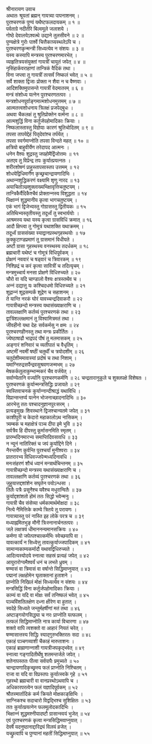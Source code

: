 श्रीनारायण उवाच  
अथातः श्रूयतां ब्रह्मन् गायत्र्या पापनाशनम् ।  
पुरश्चरणकं पुण्यं यथैष्टफलदायकम् ॥ १ ॥  
पर्वताग्रे नदीतीरे बिल्वमूले जलाशये ।  
गोष्ठे देवालयेऽश्वत्थे उद्याने तुलसीवने ॥ २ ॥  
पुण्यक्षेत्रे गुरोः पार्श्वे चित्तैकाग्र्यस्थलेऽपि च ।  
पुरश्चरणकृन्मन्त्री सिध्यत्येव न संशयः ॥ ३ ॥  
यस्य कस्यापि मन्त्रस्य पुरश्चरणमारभेत् ।  
व्याहृतित्रयसंयुक्तां गायत्रीं चायुतं जपेत् ॥ ४ ॥  
नृसिंहार्कवराहाणां तान्त्रिकं वैदिकं तथा ।  
विना जप्त्वा तु गायत्रीं तत्सर्वं निष्कलं भवेत् ॥ ५ ॥  
सर्वे शाक्ता द्विजाः प्रोक्ता न शैवा न च वैष्णवाः ।  
आदिशक्तिमुपासन्ते गायत्रीं वेदमातरम् ॥ ६ ॥  
मन्त्रं संशोध्य यत्‍नेन पुरश्चरणतत्परः ।  
मन्त्रशोधनपूर्वाङ्‌गमात्मशोधनमुत्तमम् ॥ ७ ॥  
आत्मतत्त्वशोधनाय त्रिलक्षं प्रजपेद्‌बुधः ।  
अथवा चैकलक्षं तु श्रुतिप्रोक्तेन वर्त्मना ॥ ८ ॥  
आत्मशुद्धिं विना कर्तुर्जपहोमादिकाः क्रियाः ।  
निष्फलास्तास्तु विज्ञेयाः कारणं श्रुतिचोदितम् ॥ ९ ॥  
तपसा तापयेद्देहं पितृदेवांश्च तर्पयेत् ।  
तपसा स्वर्गमाप्नोति तपसा विन्दते महत् ॥ १० ॥  
क्षत्रियो बाहुवीर्येण तरेदापद आत्मनः ।  
धनेन वैश्यः शूद्रस्तु जपहोमैर्द्विजोत्तमः ॥ ११  
अतएव तु विप्रेन्द्र तपः कुर्यात्प्रयत्‍नतः ।  
शरीरशोषणं प्राहुस्तापसास्तप उत्तमम् ॥ १२  
शोधयेद्विधिमार्गेण कृच्छ्रचान्द्रायणादिभिः ।  
अथान्‍नशुद्धिकरणं वक्ष्यामि शृणु नारद ॥ १३  
अयाचितोञ्छशुक्लाख्यभिक्षावृत्तिचतुष्टयम् ।  
तान्त्रिकैर्वैदिकैश्चैवं प्रोक्तान्‍नस्य विशुद्धता ॥ १४  
भिक्षान्‍नं शुद्धमानीय कृत्वा भागचतुष्टयम् ।  
एकं भागं द्विजेभ्यस्तु गोग्रासस्तु द्वितीयकः ॥ १५  
अतिथिभ्यस्तृतीयस्तु तदूर्ध्वं तु स्वभार्ययोः ।  
आश्रमस्य यथा यस्य कृत्वा ग्रासविधिं क्रमात् ॥ १६  
आदौ क्षिप्त्वा तु गोमूत्रं यथाशक्ति यथाक्रमम् ।  
तदूर्ध्वं ग्राससंख्या स्याद्वानप्रस्थगृहस्थयोः ॥ १७  
कुक्कुटाण्डप्रमाणं तु ग्रासमानं विधीयते ।  
अष्टौ ग्रासा गृहस्थस्य वनस्थस्य तदर्धकम् ॥ १८  
ब्रह्मचारी यथेष्टं च गोमूत्रं विधिपूर्वकम् ।  
प्रोक्षणं नववारं च षड्वारं च त्रिवारकम् ॥ १९  
निश्छिद्रं च करं कृत्वा सावित्रीं च तदित्यृचम् ।  
मन्त्रमुच्चार्य मनसा प्रोक्षणे विधिरुच्यते ॥ २०  
चौरो वा यदि चाण्डालो वैश्यः क्षत्रस्तथैव च ।  
अन्‍नं दद्यात्तु यः कश्चिदधमो विधिरुच्यते ॥ २१  
शूद्रान्‍नं शूद्रसम्पर्कं शूद्रेण च सहाशनम् ।  
ते यान्ति नरकं घोरं यावच्चन्द्रदिवाकरौ ॥ २२  
गायत्रीच्छन्दो मन्त्रस्य यथासंख्याक्षराणि च ।  
तावल्लक्षाणि कर्तव्यं पुरश्चरणकं तथा ॥ २३  
द्वात्रिंशल्लक्षमानं तु विश्वामित्रमतं तथा ।  
जीवहीनो यथा देहः सर्वकर्मसु न क्षमः ॥ २४  
पुरश्चरणहीनस्तु तथा मन्त्रः प्रकीर्तितः ।  
ज्येष्ठाषाढौ भाद्रपदं पौषं तु मलमासकम् ॥ २५  
अङ्‌गारं शनिवारं च व्यतीपातं च वैधृतिम् ।  
अष्टमीं नवमीं षष्ठीं चतुर्थीं च त्रयोदशीम् ॥ २६  
चतुर्दशीममावास्यां प्रदोषं च तथा निशाम् ।  
यमाग्निरुद्रसर्पेन्द्रवसुश्रवणजन्मभम् ॥ २७  
मेषकर्कतुलाकुम्भान्मकरं चैव वर्जयेत् ।  
सर्वाण्येतानि वर्ज्यानि पुरश्चरणकर्मणि ॥ २८
चन्द्रतारानुकूले च शुक्लपक्षे विशेषतः ।  
पुरश्चरणकं कुर्यान्मन्त्रसिद्धिः प्रजायते ॥ २९  
स्वस्तिवाचनकं कुर्यान्‍नान्दीश्राद्धं यथाविधि ।  
विप्रान्सन्तर्प्य यत्‍नेन भोजनाच्छादनादिभिः ॥ ३०  
आरभेत्तु ततः पश्चादनुज्ञानपुरःसरम् ।  
प्रत्यङ्‌मुखः शिवस्थाने द्विजश्चान्यतमे जपेत् ॥ ३१  
काशीपुरी च केदारो महाकालोऽथ नासिकम् ।  
त्र्यम्बकं च महाक्षेत्रं पञ्च दीपा इमे भुवि ॥ ३२  
सर्वत्रैव हि दीपस्तु कूर्मासनमिति स्मृतम् ।  
प्रारम्भदिनमारभ्य समाप्तिदिवसावधि ॥ ३३  
न न्यूनं नातिरिक्तं च जपं कुर्याद्दिने दिने ।  
नैरन्तर्येण कुर्वन्ति पुरश्चर्यां मुनीश्वराः ॥ ३४  
प्रातरारभ्य विधिवज्जपेन्मध्यदिनावधि ।  
मनःसंहरणं शौचं ध्यानं मन्त्रार्थचिन्तनम् ॥ ३५  
गायत्रीच्छन्दो मन्त्रस्य यथासंख्याक्षराणि च ।  
तावल्लक्षाणि कर्तव्यं पुरश्चरणकं तथा ॥ ३६  
जुहुयात्तद्दशांशेन सघृतेन पयोऽन्धसा ।  
तिलैः पत्रैः प्रसूनैश्च यवैश्च मधुरान्वितैः ॥ ३७  
कुर्याद्दशांशतो होमं ततः सिद्धो भवेन्मनुः ।  
गायत्री चैव संसेव्या धर्मकामार्थमोक्षदा ॥ ३८  
नित्ये नैमित्तिके काम्ये त्रितये तु परायणः ।  
गायत्र्यास्तु परं नास्ति इह लोके परत्र च ॥ ३९  
मध्याह्नमितभुङ्‌ मौनी त्रिःस्नानार्चनतत्परः ।  
जले लक्षत्रयं धीमाननन्यमानसक्रियः ॥ ४०  
कर्मणा यो जपेत्पश्चात्कर्मभिः स्वेच्छयापि वा ।  
यावत्कार्यं न सिध्येत्तु तावत्कुर्याज्जपादिकम् ॥ ४१  
सामान्यकाम्यकर्मादौ यथावद्विधिरुच्यते ।  
आदित्यस्योदये स्नात्वा सहस्रं प्रत्यहं जपेत् ॥ ४२  
आयुरारोग्यमैश्वर्यं धनं च लभते ध्रुवम् ।  
षण्मासं वा त्रिमासं वा वर्षान्ते सिद्धिमाप्नुयात् ॥ ४३  
पद्मानां लक्षहोमेन घृताक्तानां हुताशने ।  
प्राप्नोति निखिलं मोक्षं सिध्यत्येव न संशयः ॥ ४४  
मन्त्रसिद्धिं विना कर्तुर्जपहोमादिकाः क्रियाः ।  
काम्यं वा यदि वा मोक्षः सर्वं तनिष्फलं भवेत् ॥ ४५  
पञ्चविंशतिलक्षेण दध्ना क्षीरेण वा हुतात् ।  
स्वदेहे सिध्यते जन्तुर्महर्षीणां मतं तथा ॥ ४६  
अष्टाङ्‌गयोगसिद्ध्या च नरः प्राप्नोति यत्फलम् ।  
तत्फलं सिद्धिमाप्नोति नात्र कार्या विचारणा ॥ ४७  
शक्तो वापि त्वशक्तो वा आहारं नियतं चरेत् ।  
षण्मासात्तस्य सिद्धिः स्याद्‌गुरुभक्तिरतः सदा ॥ ४८  
एकाहं पञ्चगव्याशी चैकाहं मारुताशनः ।  
एकाहं ब्राह्मणान्‍नाशी गायत्रीजपकृद्‍भवेत् ॥ ४९  
स्नात्वा गङ्‌गादितीर्थेषु शतमन्तर्जले जपेत् ।  
शतेनापस्ततः पीत्वा सर्वपापैः प्रमुच्यते ॥ ५०  
चान्द्रायणादिकृच्छ्रस्य फलं प्राप्नोति निश्चितम् ।  
राजा वा यदि वा विप्रस्तपः कुर्यात्स्वके गृहे ॥ ५१  
गृहस्थो ब्रह्मचारी वा वानप्रस्थोऽथवापि च ।  
अधिकारपरत्वेन फलं यज्ञादिपूर्वकम् ॥ ५२  
श्रौतस्मार्तादिकं कर्म क्रियते मोक्षकाङ्‌क्षिभिः ।  
साग्निकश्च सदाचारो विद्वद्‍भिश्च सुशिक्षितः ॥ ५३  
ततः कुर्यात्प्रयत्‍नेन फलमूलोदकादिभिः ।  
भिक्षान्‍नं शुद्धमश्नीयादष्टौ ग्रासान्स्वयं भुजेत् ॥ ५४  
एवं पुरश्चरणकं कृत्वा मन्त्रसिद्धिमवाप्नुयात् ।  
देवर्षे यदनुष्ठानाद्दारिद्र्यं विलयं व्रजेत् ।  
यच्छ्रुत्वापि च पुण्यानां महतीं सिद्धिमाप्नुयात् ॥ ५५
